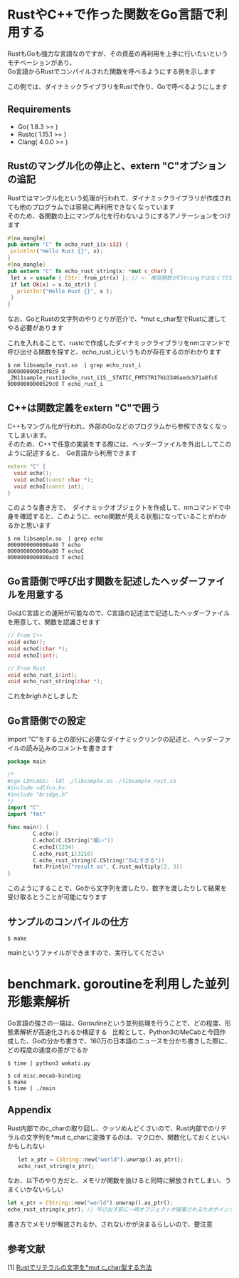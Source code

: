 # RustやC++で作った関数をGo言語で利用する

RustもGoも強力な言語なのですが、その資産の再利用を上手に行いたいというモチベーションがあり、  
Go言語からRustでコンパイルされた関数を呼べるようにする例を示します  

この例では、ダイナミックライブラリをRustで作り、Goで呼べるようにします  

## Requirements
- Go( 1.8.3 >= )
- Rustc( 1.15.1 >= ) 
- Clang( 4.0.0 >= )

## Rustのマングル化の停止と、extern "C"オプションの追記
Rustではマングル化という処理が行われて、ダイナミックライブラリが作成されても他のプログラムでは容易に再利用できなくなっています  
そのため、各関数の上にマングル化を行わないようにするアノテーションをつけます
　
 ```rust
 #[no_mangle]
pub extern "C" fn echo_rust_i(x:i32) {
  println!("Hello Rust {}", x);
}
#[no_mangle]
pub extern "C" fn echo_rust_string(x: *mut c_char) {
  let x = unsafe { CStr::from_ptr(x) }; // <- 推奨関数がCStringではなくてCStr関数が良いとのことです
  if let Ok(x) = x.to_str() {
    println!("Hello Rust {}", x );
  }
}   
 ```
なお、GoとRustの文字列のやりとりが厄介で、\*mut c_char型でRustに渡してやる必要があります  

これを入れることで、rustcで作成したダイナミックライブラリをnmコマンドで呼び出せる関数を探すと、echo_rust_iというものが存在するのがわかります  
```console
$ nm libsample_rust.so  | grep echo_rust_i
00000000002df8c8 d _ZN11sample_rust11echo_rust_i15__STATIC_FMTSTR17hb3346aedcb71a8fcE
00000000000529c0 T echo_rust_i
```

## C++は関数定義をextern "C"で囲う
C++もマングル化が行われ、外部のGoなどのプログラムから参照できなくなってしまいます。  
そのため、C++で任意の実装をする際には、ヘッダーファイルを外出ししてこのように記述すると、　Go言語から利用できます  
```cpp
extern "C" {
  void echo();
  void echoC(const char *);
  void echoI(const int);
}
```

このような書き方で、　ダイナミックオブジェクトを作成して、nmコマンドで中身を確認すると、このように、echo関数が見える状態になっていることがわかるかと思います  
```console
$ nm libsample.so  | grep echo
0000000000000a40 T echo
0000000000000a80 T echoC
0000000000000ac0 T echoI
```

## Go言語側で呼び出す関数を記述したヘッダーファイルを用意する
GoはC言語との運用が可能なので、C言語の記述法で記述したヘッダーファイルを用意して、関数を認識させます
```c
// From C++
void echo();
void echoC(char *);
void echoI(int);

// From Rust
void echo_rust_i(int);
void echo_rust_string(char *);
```
これを*brigh.h*としました

## Go言語側での設定
import "C"をする上の部分に必要なダイナミックリンクの記述と、ヘッダーファイルの読み込みのコメントを書きます  
```go
package main

/*
#cgo LDFLAGS: -ldl ./libsample.so ./libsample_rust.so
#include <dlfcn.h>
#include "bridge.h"
*/
import "C"
import "fmt"

func main() {
        C.echo()
        C.echoC(C.CString("眠い"))
        C.echoI(1234)
        C.echo_rust_i(3210)
        C.echo_rust_string(C.CString("ねむすぎる"))
        fmt.Println("result as", C.rust_multiply(2, 3))
}
```
このようにすることで、Goから文字列を渡したり、数字を渡したりして結果を受け取るとうことが可能になります　　

## サンプルのコンパイルの仕方

```cosnole
$ make
```
mainというファイルができますので、実行してください　　　

# benchmark. goroutineを利用した並列形態素解析
Go言語の強さの一端は、Goroutineという並列処理を行うことで、どの程度、形態素解析が高速化されるか検証する  
比較として、Python3のMeCabと今回作成した、Goの分かち書きで、160万の日本語のニュースを分かち書きした際に、どの程度の速度の差がでるか  

```console
$ time | python3 wakati.py
```

```console
$ cd misc.mecab-binding
$ make
$ time | ./main
```
## Appendix
Rust内部でのc_charの取り回し、クッソめんどくさいので、Rust内部でのリテラルの文字列を\*mut c_charに変換するのは、マクロか、関数化しておくといいかもしれない  
```rust
　　let x_ptr = CString::new("world").unwrap().as_ptr();
　　echo_rust_string(x_ptr);
```
なお、以下のやり方だと、メモリが関数を抜けると同時に解放されてしまい、うまくいかないらしい
```rust
let x_ptr = CString::new("world").unwrap().as_ptr();
echo_rust_string(x_ptr); // 呼び出す前に一時オブジェクトが破棄されるためポインタの指す値は無効
```
書き方でメモリが解放されるか、されないかが決まるらしいので、要注意


## 参考文献
[1] [Rustでリテラルの文字を*mut c_char型する方法](https://teratail.com/questions/85658#reply-134128)
